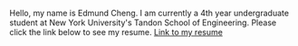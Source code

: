 Hello, my name is Edmund Cheng. I am currently a 4th year undergraduate student at New York University's Tandon School of Engineering. Please click the link below to see my resume.
[Link to my resume](https://edmundcheng221.github.io/Edmund/cv.html)
